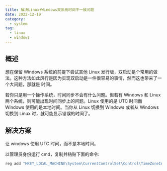 ```yaml
---
title: 解决Linux+Windows双系统时间不一致问题
date: 2022-12-19
category:
  - system
tag:
  - linux
  - windows
---
```


## 概述

想在保留 Windows 系统的前提下尝试其他 Linux 发行版，双启动是个常用的做法。这种方法如此风行是因为实现双启动是一件很容易的事情，然而这也带来了一个大问题，那就是 时间。

若你只是用一个操作系统，时间同步不会有什么问题。但若有 Windows 和 Linux 两个系统，则可能出现时间同步上的问题。Linux 使用的是 UTC 时间而 Windows 使用的是本地时间。当你从 Linux 切换到 Windows 或者从 Windows 切换到 Linux 时，就可能显示错误的时间了。

## 解决方案

让 windows 使用 UTC 时间，而不是本地时间。

以管理员身份运行 cmd，复制并粘贴下面的命令:

```cmd
reg add "HKEY_LOCAL_MACHINE\System\CurrentControlSet\Control\TimeZoneInformation" /v RealTimeIsUniversal /d 1 /t REG_DWORD /f
```

